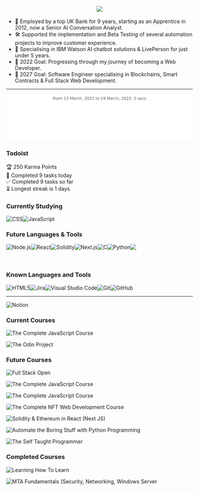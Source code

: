 <!-- Start Title Section -->

<p align="center">
<a href="https://github.com/liamfrazer/"><img src="https://readme-typing-svg.herokuapp.com?size=50&duration=4500&color=74FF23&center=true&vCenter=true&width=900&lines=Liam+Frazer;Senior+AI+Conversation+Analyst;%F0%9F%9A%80%F0%9F%9A%80%F0%9F%9A%80;Future+Software+Engineer"></a>

<!-- End Title Section -->
<!-- Start About Me Section -->

-   🏦 Employed by a top UK Bank for 9 years, starting as an Apprentice in 2012, now a Senior AI Conversation Analyst.
-   🛠 Supported the implementation and Beta Testing of several automation projects to improve customer experience.
-   🤖 Specialising in IBM Watson AI chatbot solutions & LivePerson for just under 5 years.
-   🥅 2022 Goal: Progressing through my journey of becoming a Web Developer.
-   📝 2027 Goal: Software Engineer specialising in Blockchains, Smart Contracts & Full Stack Web Development.

---

<!-- End About Me Section -->

<!-- Start Dynamic Wakatime Stats -->

<img
  src="https://github.com/liamfrazer/liamfrazer/blob/main/images/stat.svg"
  alt="Frz WakaTime Activity"
/>

<!-- ## ![Wakatime stats](https://github-readme-stats.vercel.app/api/wakatime?username=frz) -->

<!-- End Dynamic Wakatime Stats -->

### Todoist

<!-- TODO-IST:START -->

🏆 250 Karma Points  
🌸 Completed 9 tasks today  
✅ Completed 9 tasks so far  
⏳ Longest streak is 1 days

<!-- TODO-IST:END -->

<!-- Start Knowledge Section -->

### Currently Studying

[<img align="left" alt="CSS" src="https://img.shields.io/badge/css3-%231572B6.svg?style=for-the-badge&logo=css3&logoColor=white" />][css3]
[<img align="left" alt="JavaScript" src="https://img.shields.io/badge/javascript-%2320232a.svg?style=for-the-badge&logo=javascript&logoColor=%23F7DF1E" />][javascript]
</br>

### Future Languages & Tools

[<img align="left" alt="Node.js" src="https://img.shields.io/badge/node.js-6DA55F?style=for-the-badge&logo=node.js&logoColor=white" />][node.js]
[<img align="left" alt="React" src="https://img.shields.io/badge/react-%2320232a.svg?style=for-the-badge&logo=react&logoColor=%2361DAFB" />][react]
[<img align="left" alt="Solidity" src="https://img.shields.io/badge/Solidity-%2320232a.svg?style=for-the-badge&logo=solidity&logoColor=white" />][solidity]
[<img align="left" alt="Next.js" src="https://img.shields.io/badge/Next-%2320232a.svg?style=for-the-badge&logo=next.js&logoColor=white" />][next.js]
[<img align="left" alt="C" src="https://img.shields.io/badge/c-%2300599C.svg?style=for-the-badge&logo=c&logoColor=white" />][c]
[<img align="left" alt="Python" src="https://img.shields.io/badge/python-3670A0?style=for-the-badge&logo=python&logoColor=ffdd54" />][python]

![](https://img.shields.io/badge/Editor-VS_Code-informational?style=flat&logo=visual-studio-code&idea&logoColor=white&color=0078D7)

<br />

### Known Languages and Tools

<!-- [<img align="left" alt="Notion" src="https://img.shields.io/badge/Notion-%23000000.svg?style=for-the-badge&logo=notion&logoColor=white" />][notion]
[<img align="left" alt="Notion" src="https://img.shields.io/badge/Obsidian-%23000000.svg?style=for-the-badge&logo=obsidian&logoColor=white" />][obsidian]
<br /> -->

[<img align="left" alt="HTML5" src="https://img.shields.io/badge/html5-%23E34F26.svg?style=for-the-badge&logo=html5&logoColor=white" />][html5]
[<img align="left" alt="Jira" src="https://img.shields.io/badge/jira-%230A0FFF.svg?style=for-the-badge&logo=jira&logoColor=white" />][jira]
[<img align="left" alt="Visual Studio Code" src="https://img.shields.io/badge/VS%20Code-0078d7.svg?style=for-the-badge&logo=visual-studio-code&logoColor=white" />][vscode]
[<img align="left" alt="Git" src="https://img.shields.io/badge/git-%23F05033.svg?style=for-the-badge&logo=git&logoColor=white" />][git]
[<img align="left" alt="GitHub" src="https://img.shields.io/badge/github-%2320232a.svg?style=for-the-badge&logo=github&logoColor=white" />][github]
<br />

<!-- [<img align="left" alt="IBM Watson" width="40px" src="https://upload.wikimedia.org/wikipedia/en/0/00/IBM_Watson_Logo_2017.png" />][ibmwatson]
[<img align="left" alt="LivePerson" width="40px" src="https://d1hryyr5hiabsc.cloudfront.net/web2020/img/chat-engagements/LP_Sun_2020_Engagement_Icon.svg" />][liveperson]
[<img align="left" alt="ServiceNow" width="40px" src="https://symbols.getvecta.com/stencil_95/73_servicenow-icon.29d1cdcfca.svg" />][servicenow]

<br /> -->

---

<!-- End Knowledge Section -->
<!-- Start Courses Section -->

[<img align="left" alt="Notion" src="https://img.shields.io/badge/Track_my_journey_progression_via_notion-%23000000.svg?style=for-the-badge&logo=notion&logoColor=white" />][notion]
<br />

<!-- [<img align="left" alt="Obsidian" src="https://img.shields.io/badge/Obsidian_Markdown_Notes-%23000000.svg?style=for-the-badge&logo=obsidian&logoColor=white" />][obsidian]
<br /> -->

### Current Courses

[<img align="left" alt="The Complete JavaScript Course" src="https://img.shields.io/badge/The_Complete_JavaScript_Course-A435F0?style=for-the-badge&logo=Udemy&logoColor=white" />][cjs]
<br />

[<img align="left" alt="The Odin Project" src="https://img.shields.io/badge/The_Odin_Project-E3B465?style=for-the-badge" />][top]
<br />

### Future Courses

[<img align="left" alt="Full Stack Open" src="https://img.shields.io/badge/Full_Stack_Open_2022-%23000000.svg?style=for-the-badge" />][fso2022]
<br />

[<img align="left" alt="The Complete JavaScript Course" src="https://img.shields.io/badge/Harvard_CS50X_Introduction_to_Computer_Science-%2302262B.svg?style=for-the-badge&logo=edX&logoColor=white" />][cs50x]
<br />

[<img align="left" alt="The Complete JavaScript Course" src="https://img.shields.io/badge/Harvard_CS50W_Web_Programming_With_Python_and_JavaScript-%2302262B.svg?style=for-the-badge&logo=edX&logoColor=white" />][cs50w]
<br />

[<img align="left" alt="The Complete NFT Web Development Course" src="https://img.shields.io/badge/The_Complete_NFT_Web_Development_Course-A435F0?style=for-the-badge&logo=Udemy&logoColor=white" />][nftweb]
<br />

[<img align="left" alt="Solidity & Ethereum in React (Next JS)" src="https://img.shields.io/badge/solidity and ethereum in react the complete guide-A435F0?style=for-the-badge&logo=Udemy&logoColor=white" />][soliditycourse]
<br />

[<img align="left" alt="Automate the Boring Stuff with Python Programming" src="https://img.shields.io/badge/Automate_The_Boring_Stuff_with_python_Programming-A435F0?style=for-the-badge&logo=Udemy&logoColor=white" />][automateboring]
<br />

[<img align="left" alt="The Self Taught Programmer" src="https://img.shields.io/badge/The_Self_Taught_Programmer-A435F0?style=for-the-badge&logo=Udemy&logoColor=white" />][selftaught]
<br />

<!--
-   [Full Stack Open 2022][fso2022]
-   [Solidity & Ethereum in React (Next JS): The Complete Guide][soliditycourse]
-   [The Complete NFT Web Development Course][nftweb]
-   [Automate the Boring Stuff with Python Programming][automateboring]
-   [The Self Taught Programmer][selftaught]
-   [Harvard's CS50X Introduction to Computer Science][cs50x]
-   [Harvard's CS50W Web Programming with Python and JavaScript][cs50w]
-   [The Odin Project][top]
-   [The Complete JavaScript Course 2022][cjs]
-   [Learning How To Learn][lhtl]
-   [MTA Fundamentals (Security, Networking, Windows Server)][mta]
-->

### Completed Courses

[<img align="left" alt="Learning How To Learn" src="https://img.shields.io/badge/Learning_How_To_Learn-%230056D2.svg?style=for-the-badge&logo=Coursera&logoColor=white" />][lhtl]
<br />

[<img align="left" alt="MTA Fundamentals (Security, Networking, Windows Server" src="https://img.shields.io/badge/MTA_Fundamentals_(Security)_(Networking)_(Windows_Server)-258ffa?style=for-the-badge&logo=microsoft&logoColor=white" />][mta]
<br />

<!-- End Courses Section -->

<!-- Start Links Section -->

[vscode]: https://code.visualstudio.com/
[top]: https://theodinproject.com/
[git]: https://git-scm.com/
[github]: https://github.com/
[node.js]: https://nodejs.org/
[react]: https://reactjs.org/
[html5]: https://developer.mozilla.org/en-US/docs/Glossary/HTML5/
[css3]: https://developer.mozilla.org/en-US/docs/Glossary/CSS/
[javascript]: https://developer.mozilla.org/en-US/docs/Web/JavaScript/
[solidity]: https://docs.soliditylang.org/
[lhtl]: https://www.coursera.org/learn/learning-how-to-learn/
[ibmwatson]: https://www.ibm.com/uk-en/watson/
[liveperson]: https://www.liveperson.com/
[jira]: https://www.atlassian.com/software/jira/
[next.js]: https://nextjs.org/
[json]: https://www.json.org/json-en.html/
[servicenow]: https://servicenow.com/
[cjs]: https://www.udemy.com/course/the-complete-javascript-course/
[cdi]: https://www.conversationdesigninstitute.com/courses.html/
[mta]: https://support.microsoft.com/en-us/topic/earn-a-microsoft-technology-associate-mta-certification-357215d0-31ce-0620-feba-1bb60165b770/
[python]: https://www.python.org/
[cs50x]: https://www.edx.org/course/introduction-computer-science-harvardx-cs50x/
[cs50w]: https://www.edx.org/course/cs50s-web-programming-with-python-and-javascript?index=product&queryID=5c44c1c1d4f5a81bb7d4170208bb07b1&position=1/
[c]: https://en.wikipedia.org/wiki/C_(programming_language)/
[notion]: https://liamfrazer.notion.site/Software-Engineer-Journey-0c3796b414184465aa1aa8fda6ea32a1/
[nftweb]: https://www.udemy.com/course/the-complete-nft-web-developer-course-zero-to-professional/
[soliditycourse]: https://www.udemy.com/course/solidity-ethereum-in-react-next-js-the-complete-guide/
[selftaught]: https://www.udemy.com/course/self-taught-programmer/
[automateboring]: https://www.udemy.com/course/automate/
[obsidian]: https://github.com/liamfrazer/Obsidian-Notes
[fso2022]: https://fullstackopen.com/en/

<!-- End Links Section -->

<!-- Start Website Section -->

<!-- [![Website](https://img.shields.io/website?label=liamfrazer.com&style=for-the-badge&url=https%3A%2F%2Fliamfrazer.com)](https://liamfrazer.com)
[![Website](https://img.shields.io/website?label=frz.dev&style=for-the-badge&url=https%3A%2F%2Ffrz.dev)](https://frz.dev)
[![Website](https://img.shields.io/website?label=adaptoken.com&style=for-the-badge&url=https%3A%2F%2Fadaptoken.com)](https://adaptoken.com)

--- -->

<!-- End Website Section -->
